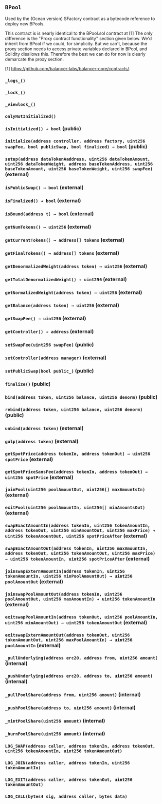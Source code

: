 ## `BPool`



Used by the (Ocean version) SFactory contract as a bytecode reference to 
deploy new BPools.

This contract is is nearly identical to the BPool.sol contract at [1]
The only difference is the "Proxy contract functionality" section 
given below. We'd inherit from BPool if we could, for simplicity.
But we can't, because the proxy section needs to access private
variables declared in BPool, and Solidity disallows this. Therefore
the best we can do for now is clearly demarcate the proxy section. 

[1] https://github.com/balancer-labs/balancer-core/contracts/.

### `_logs_()`





### `_lock_()`





### `_viewlock_()`





### `onlyNotInitialized()`






### `isInitialized() → bool` (public)





### `initialize(address controller, address factory, uint256 swapFee, bool publicSwap, bool finalized) → bool` (public)





### `setup(address dataTokenAaddress, uint256 dataTokenAmount, uint256 dataTokenWeight, address baseTokenAddress, uint256 baseTokenAmount, uint256 baseTokenWeight, uint256 swapFee)` (external)





### `isPublicSwap() → bool` (external)





### `isFinalized() → bool` (external)





### `isBound(address t) → bool` (external)





### `getNumTokens() → uint256` (external)





### `getCurrentTokens() → address[] tokens` (external)





### `getFinalTokens() → address[] tokens` (external)





### `getDenormalizedWeight(address token) → uint256` (external)





### `getTotalDenormalizedWeight() → uint256` (external)





### `getNormalizedWeight(address token) → uint256` (external)





### `getBalance(address token) → uint256` (external)





### `getSwapFee() → uint256` (external)





### `getController() → address` (external)





### `setSwapFee(uint256 swapFee)` (public)





### `setController(address manager)` (external)





### `setPublicSwap(bool public_)` (public)





### `finalize()` (public)





### `bind(address token, uint256 balance, uint256 denorm)` (public)





### `rebind(address token, uint256 balance, uint256 denorm)` (public)





### `unbind(address token)` (external)





### `gulp(address token)` (external)





### `getSpotPrice(address tokenIn, address tokenOut) → uint256 spotPrice` (external)





### `getSpotPriceSansFee(address tokenIn, address tokenOut) → uint256 spotPrice` (external)





### `joinPool(uint256 poolAmountOut, uint256[] maxAmountsIn)` (external)





### `exitPool(uint256 poolAmountIn, uint256[] minAmountsOut)` (external)





### `swapExactAmountIn(address tokenIn, uint256 tokenAmountIn, address tokenOut, uint256 minAmountOut, uint256 maxPrice) → uint256 tokenAmountOut, uint256 spotPriceAfter` (external)





### `swapExactAmountOut(address tokenIn, uint256 maxAmountIn, address tokenOut, uint256 tokenAmountOut, uint256 maxPrice) → uint256 tokenAmountIn, uint256 spotPriceAfter` (external)





### `joinswapExternAmountIn(address tokenIn, uint256 tokenAmountIn, uint256 minPoolAmountOut) → uint256 poolAmountOut` (external)





### `joinswapPoolAmountOut(address tokenIn, uint256 poolAmountOut, uint256 maxAmountIn) → uint256 tokenAmountIn` (external)





### `exitswapPoolAmountIn(address tokenOut, uint256 poolAmountIn, uint256 minAmountOut) → uint256 tokenAmountOut` (external)





### `exitswapExternAmountOut(address tokenOut, uint256 tokenAmountOut, uint256 maxPoolAmountIn) → uint256 poolAmountIn` (external)





### `_pullUnderlying(address erc20, address from, uint256 amount)` (internal)





### `_pushUnderlying(address erc20, address to, uint256 amount)` (internal)





### `_pullPoolShare(address from, uint256 amount)` (internal)





### `_pushPoolShare(address to, uint256 amount)` (internal)





### `_mintPoolShare(uint256 amount)` (internal)





### `_burnPoolShare(uint256 amount)` (internal)






### `LOG_SWAP(address caller, address tokenIn, address tokenOut, uint256 tokenAmountIn, uint256 tokenAmountOut)`





### `LOG_JOIN(address caller, address tokenIn, uint256 tokenAmountIn)`





### `LOG_EXIT(address caller, address tokenOut, uint256 tokenAmountOut)`





### `LOG_CALL(bytes4 sig, address caller, bytes data)`





